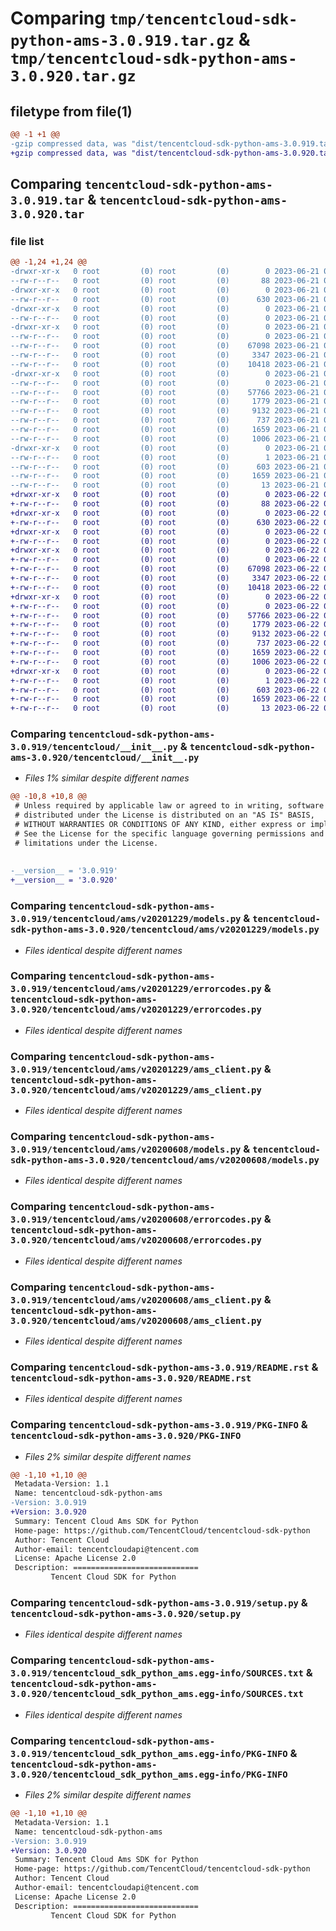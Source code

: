 # Comparing `tmp/tencentcloud-sdk-python-ams-3.0.919.tar.gz` & `tmp/tencentcloud-sdk-python-ams-3.0.920.tar.gz`

## filetype from file(1)

```diff
@@ -1 +1 @@
-gzip compressed data, was "dist/tencentcloud-sdk-python-ams-3.0.919.tar", last modified: Wed Jun 21 00:16:37 2023, max compression
+gzip compressed data, was "dist/tencentcloud-sdk-python-ams-3.0.920.tar", last modified: Thu Jun 22 00:15:43 2023, max compression
```

## Comparing `tencentcloud-sdk-python-ams-3.0.919.tar` & `tencentcloud-sdk-python-ams-3.0.920.tar`

### file list

```diff
@@ -1,24 +1,24 @@
-drwxr-xr-x   0 root         (0) root         (0)        0 2023-06-21 00:16:37.000000 tencentcloud-sdk-python-ams-3.0.919/
--rw-r--r--   0 root         (0) root         (0)       88 2023-06-21 00:16:37.000000 tencentcloud-sdk-python-ams-3.0.919/setup.cfg
-drwxr-xr-x   0 root         (0) root         (0)        0 2023-06-21 00:16:37.000000 tencentcloud-sdk-python-ams-3.0.919/tencentcloud/
--rw-r--r--   0 root         (0) root         (0)      630 2023-06-21 00:16:37.000000 tencentcloud-sdk-python-ams-3.0.919/tencentcloud/__init__.py
-drwxr-xr-x   0 root         (0) root         (0)        0 2023-06-21 00:16:37.000000 tencentcloud-sdk-python-ams-3.0.919/tencentcloud/ams/
--rw-r--r--   0 root         (0) root         (0)        0 2023-06-21 00:16:37.000000 tencentcloud-sdk-python-ams-3.0.919/tencentcloud/ams/__init__.py
-drwxr-xr-x   0 root         (0) root         (0)        0 2023-06-21 00:16:37.000000 tencentcloud-sdk-python-ams-3.0.919/tencentcloud/ams/v20201229/
--rw-r--r--   0 root         (0) root         (0)        0 2023-06-21 00:16:37.000000 tencentcloud-sdk-python-ams-3.0.919/tencentcloud/ams/v20201229/__init__.py
--rw-r--r--   0 root         (0) root         (0)    67098 2023-06-21 00:16:37.000000 tencentcloud-sdk-python-ams-3.0.919/tencentcloud/ams/v20201229/models.py
--rw-r--r--   0 root         (0) root         (0)     3347 2023-06-21 00:16:37.000000 tencentcloud-sdk-python-ams-3.0.919/tencentcloud/ams/v20201229/errorcodes.py
--rw-r--r--   0 root         (0) root         (0)    10418 2023-06-21 00:16:37.000000 tencentcloud-sdk-python-ams-3.0.919/tencentcloud/ams/v20201229/ams_client.py
-drwxr-xr-x   0 root         (0) root         (0)        0 2023-06-21 00:16:37.000000 tencentcloud-sdk-python-ams-3.0.919/tencentcloud/ams/v20200608/
--rw-r--r--   0 root         (0) root         (0)        0 2023-06-21 00:16:37.000000 tencentcloud-sdk-python-ams-3.0.919/tencentcloud/ams/v20200608/__init__.py
--rw-r--r--   0 root         (0) root         (0)    57766 2023-06-21 00:16:37.000000 tencentcloud-sdk-python-ams-3.0.919/tencentcloud/ams/v20200608/models.py
--rw-r--r--   0 root         (0) root         (0)     1779 2023-06-21 00:16:37.000000 tencentcloud-sdk-python-ams-3.0.919/tencentcloud/ams/v20200608/errorcodes.py
--rw-r--r--   0 root         (0) root         (0)     9132 2023-06-21 00:16:37.000000 tencentcloud-sdk-python-ams-3.0.919/tencentcloud/ams/v20200608/ams_client.py
--rw-r--r--   0 root         (0) root         (0)      737 2023-06-21 00:16:37.000000 tencentcloud-sdk-python-ams-3.0.919/README.rst
--rw-r--r--   0 root         (0) root         (0)     1659 2023-06-21 00:16:37.000000 tencentcloud-sdk-python-ams-3.0.919/PKG-INFO
--rw-r--r--   0 root         (0) root         (0)     1006 2023-06-21 00:16:37.000000 tencentcloud-sdk-python-ams-3.0.919/setup.py
-drwxr-xr-x   0 root         (0) root         (0)        0 2023-06-21 00:16:37.000000 tencentcloud-sdk-python-ams-3.0.919/tencentcloud_sdk_python_ams.egg-info/
--rw-r--r--   0 root         (0) root         (0)        1 2023-06-21 00:16:37.000000 tencentcloud-sdk-python-ams-3.0.919/tencentcloud_sdk_python_ams.egg-info/dependency_links.txt
--rw-r--r--   0 root         (0) root         (0)      603 2023-06-21 00:16:37.000000 tencentcloud-sdk-python-ams-3.0.919/tencentcloud_sdk_python_ams.egg-info/SOURCES.txt
--rw-r--r--   0 root         (0) root         (0)     1659 2023-06-21 00:16:37.000000 tencentcloud-sdk-python-ams-3.0.919/tencentcloud_sdk_python_ams.egg-info/PKG-INFO
--rw-r--r--   0 root         (0) root         (0)       13 2023-06-21 00:16:37.000000 tencentcloud-sdk-python-ams-3.0.919/tencentcloud_sdk_python_ams.egg-info/top_level.txt
+drwxr-xr-x   0 root         (0) root         (0)        0 2023-06-22 00:15:43.000000 tencentcloud-sdk-python-ams-3.0.920/
+-rw-r--r--   0 root         (0) root         (0)       88 2023-06-22 00:15:43.000000 tencentcloud-sdk-python-ams-3.0.920/setup.cfg
+drwxr-xr-x   0 root         (0) root         (0)        0 2023-06-22 00:15:43.000000 tencentcloud-sdk-python-ams-3.0.920/tencentcloud/
+-rw-r--r--   0 root         (0) root         (0)      630 2023-06-22 00:15:43.000000 tencentcloud-sdk-python-ams-3.0.920/tencentcloud/__init__.py
+drwxr-xr-x   0 root         (0) root         (0)        0 2023-06-22 00:15:43.000000 tencentcloud-sdk-python-ams-3.0.920/tencentcloud/ams/
+-rw-r--r--   0 root         (0) root         (0)        0 2023-06-22 00:15:43.000000 tencentcloud-sdk-python-ams-3.0.920/tencentcloud/ams/__init__.py
+drwxr-xr-x   0 root         (0) root         (0)        0 2023-06-22 00:15:43.000000 tencentcloud-sdk-python-ams-3.0.920/tencentcloud/ams/v20201229/
+-rw-r--r--   0 root         (0) root         (0)        0 2023-06-22 00:15:43.000000 tencentcloud-sdk-python-ams-3.0.920/tencentcloud/ams/v20201229/__init__.py
+-rw-r--r--   0 root         (0) root         (0)    67098 2023-06-22 00:15:43.000000 tencentcloud-sdk-python-ams-3.0.920/tencentcloud/ams/v20201229/models.py
+-rw-r--r--   0 root         (0) root         (0)     3347 2023-06-22 00:15:43.000000 tencentcloud-sdk-python-ams-3.0.920/tencentcloud/ams/v20201229/errorcodes.py
+-rw-r--r--   0 root         (0) root         (0)    10418 2023-06-22 00:15:43.000000 tencentcloud-sdk-python-ams-3.0.920/tencentcloud/ams/v20201229/ams_client.py
+drwxr-xr-x   0 root         (0) root         (0)        0 2023-06-22 00:15:43.000000 tencentcloud-sdk-python-ams-3.0.920/tencentcloud/ams/v20200608/
+-rw-r--r--   0 root         (0) root         (0)        0 2023-06-22 00:15:43.000000 tencentcloud-sdk-python-ams-3.0.920/tencentcloud/ams/v20200608/__init__.py
+-rw-r--r--   0 root         (0) root         (0)    57766 2023-06-22 00:15:43.000000 tencentcloud-sdk-python-ams-3.0.920/tencentcloud/ams/v20200608/models.py
+-rw-r--r--   0 root         (0) root         (0)     1779 2023-06-22 00:15:43.000000 tencentcloud-sdk-python-ams-3.0.920/tencentcloud/ams/v20200608/errorcodes.py
+-rw-r--r--   0 root         (0) root         (0)     9132 2023-06-22 00:15:43.000000 tencentcloud-sdk-python-ams-3.0.920/tencentcloud/ams/v20200608/ams_client.py
+-rw-r--r--   0 root         (0) root         (0)      737 2023-06-22 00:15:43.000000 tencentcloud-sdk-python-ams-3.0.920/README.rst
+-rw-r--r--   0 root         (0) root         (0)     1659 2023-06-22 00:15:43.000000 tencentcloud-sdk-python-ams-3.0.920/PKG-INFO
+-rw-r--r--   0 root         (0) root         (0)     1006 2023-06-22 00:15:43.000000 tencentcloud-sdk-python-ams-3.0.920/setup.py
+drwxr-xr-x   0 root         (0) root         (0)        0 2023-06-22 00:15:43.000000 tencentcloud-sdk-python-ams-3.0.920/tencentcloud_sdk_python_ams.egg-info/
+-rw-r--r--   0 root         (0) root         (0)        1 2023-06-22 00:15:43.000000 tencentcloud-sdk-python-ams-3.0.920/tencentcloud_sdk_python_ams.egg-info/dependency_links.txt
+-rw-r--r--   0 root         (0) root         (0)      603 2023-06-22 00:15:43.000000 tencentcloud-sdk-python-ams-3.0.920/tencentcloud_sdk_python_ams.egg-info/SOURCES.txt
+-rw-r--r--   0 root         (0) root         (0)     1659 2023-06-22 00:15:43.000000 tencentcloud-sdk-python-ams-3.0.920/tencentcloud_sdk_python_ams.egg-info/PKG-INFO
+-rw-r--r--   0 root         (0) root         (0)       13 2023-06-22 00:15:43.000000 tencentcloud-sdk-python-ams-3.0.920/tencentcloud_sdk_python_ams.egg-info/top_level.txt
```

### Comparing `tencentcloud-sdk-python-ams-3.0.919/tencentcloud/__init__.py` & `tencentcloud-sdk-python-ams-3.0.920/tencentcloud/__init__.py`

 * *Files 1% similar despite different names*

```diff
@@ -10,8 +10,8 @@
 # Unless required by applicable law or agreed to in writing, software
 # distributed under the License is distributed on an "AS IS" BASIS,
 # WITHOUT WARRANTIES OR CONDITIONS OF ANY KIND, either express or implied.
 # See the License for the specific language governing permissions and
 # limitations under the License.
 
 
-__version__ = '3.0.919'
+__version__ = '3.0.920'
```

### Comparing `tencentcloud-sdk-python-ams-3.0.919/tencentcloud/ams/v20201229/models.py` & `tencentcloud-sdk-python-ams-3.0.920/tencentcloud/ams/v20201229/models.py`

 * *Files identical despite different names*

### Comparing `tencentcloud-sdk-python-ams-3.0.919/tencentcloud/ams/v20201229/errorcodes.py` & `tencentcloud-sdk-python-ams-3.0.920/tencentcloud/ams/v20201229/errorcodes.py`

 * *Files identical despite different names*

### Comparing `tencentcloud-sdk-python-ams-3.0.919/tencentcloud/ams/v20201229/ams_client.py` & `tencentcloud-sdk-python-ams-3.0.920/tencentcloud/ams/v20201229/ams_client.py`

 * *Files identical despite different names*

### Comparing `tencentcloud-sdk-python-ams-3.0.919/tencentcloud/ams/v20200608/models.py` & `tencentcloud-sdk-python-ams-3.0.920/tencentcloud/ams/v20200608/models.py`

 * *Files identical despite different names*

### Comparing `tencentcloud-sdk-python-ams-3.0.919/tencentcloud/ams/v20200608/errorcodes.py` & `tencentcloud-sdk-python-ams-3.0.920/tencentcloud/ams/v20200608/errorcodes.py`

 * *Files identical despite different names*

### Comparing `tencentcloud-sdk-python-ams-3.0.919/tencentcloud/ams/v20200608/ams_client.py` & `tencentcloud-sdk-python-ams-3.0.920/tencentcloud/ams/v20200608/ams_client.py`

 * *Files identical despite different names*

### Comparing `tencentcloud-sdk-python-ams-3.0.919/README.rst` & `tencentcloud-sdk-python-ams-3.0.920/README.rst`

 * *Files identical despite different names*

### Comparing `tencentcloud-sdk-python-ams-3.0.919/PKG-INFO` & `tencentcloud-sdk-python-ams-3.0.920/PKG-INFO`

 * *Files 2% similar despite different names*

```diff
@@ -1,10 +1,10 @@
 Metadata-Version: 1.1
 Name: tencentcloud-sdk-python-ams
-Version: 3.0.919
+Version: 3.0.920
 Summary: Tencent Cloud Ams SDK for Python
 Home-page: https://github.com/TencentCloud/tencentcloud-sdk-python
 Author: Tencent Cloud
 Author-email: tencentcloudapi@tencent.com
 License: Apache License 2.0
 Description: ============================
         Tencent Cloud SDK for Python
```

### Comparing `tencentcloud-sdk-python-ams-3.0.919/setup.py` & `tencentcloud-sdk-python-ams-3.0.920/setup.py`

 * *Files identical despite different names*

### Comparing `tencentcloud-sdk-python-ams-3.0.919/tencentcloud_sdk_python_ams.egg-info/SOURCES.txt` & `tencentcloud-sdk-python-ams-3.0.920/tencentcloud_sdk_python_ams.egg-info/SOURCES.txt`

 * *Files identical despite different names*

### Comparing `tencentcloud-sdk-python-ams-3.0.919/tencentcloud_sdk_python_ams.egg-info/PKG-INFO` & `tencentcloud-sdk-python-ams-3.0.920/tencentcloud_sdk_python_ams.egg-info/PKG-INFO`

 * *Files 2% similar despite different names*

```diff
@@ -1,10 +1,10 @@
 Metadata-Version: 1.1
 Name: tencentcloud-sdk-python-ams
-Version: 3.0.919
+Version: 3.0.920
 Summary: Tencent Cloud Ams SDK for Python
 Home-page: https://github.com/TencentCloud/tencentcloud-sdk-python
 Author: Tencent Cloud
 Author-email: tencentcloudapi@tencent.com
 License: Apache License 2.0
 Description: ============================
         Tencent Cloud SDK for Python
```

